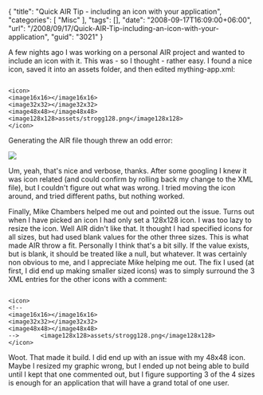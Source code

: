 {
	"title": "Quick AIR Tip - including an icon with your application",
	"categories": [
		"Misc"
	],
	"tags": [],
	"date": "2008-09-17T16:09:00+06:00",
	"url": "/2008/09/17/Quick-AIR-Tip-including-an-icon-with-your-application",
	"guid": "3021"
}

A few nights ago I was working on a personal AIR project and wanted to include an icon with it. This was - so I thought - rather easy. I found a nice icon, saved it into an assets folder, and then edited mything-app.xml:

<code>
&lt;icon&gt;
&lt;image16x16&gt;&lt;/image16x16&gt;
&lt;image32x32&gt;&lt;/image32x32&gt;
&lt;image48x48&gt;&lt;/image48x48&gt;		&lt;image128x128&gt;assets/strogg128.png&lt;/image128x128&gt;
&lt;/icon&gt;
</code>

Generating the AIR file though threw an odd error:

<img src="https://static.raymondcamden.com/images/Picture 120.png">

Um, yeah, that's nice and verbose, thanks. After some googling I knew it was icon related (and could confirm by rolling back my change to the XML file), but I couldn't figure out what was wrong. I tried moving the icon around, and tried different paths, but nothing worked. 

Finally, Mike Chambers helped me out and pointed out the issue. Turns out when I have picked an icon I had only set a 128x128 icon. I was too lazy to resize the icon. Well AIR didn't like that. It thought I had specified icons for all sizes, but had used blank values for the other three sizes. This is what made AIR throw a fit. Personally I think that's a bit silly. If the value exists, but is blank, it should be treated like a null, but whatever. It was certainly non obvious to me, and I appreciate Mike helping me out. The fix I used (at first, I did end up making smaller sized icons) was to simply surround the 3 XML entries for the other icons with a comment:

<code>
&lt;icon&gt;
&lt;!--
&lt;image16x16&gt;&lt;/image16x16&gt;
&lt;image32x32&gt;&lt;/image32x32&gt;
&lt;image48x48&gt;&lt;/image48x48&gt;
--&gt;		&lt;image128x128&gt;assets/strogg128.png&lt;/image128x128&gt;
&lt;/icon&gt;
</code>

Woot. That made it build. I did end up with an issue with my 48x48 icon. Maybe I resized my graphic wrong, but I ended up not being able to build until I kept that one commented out, but I figure supporting 3 of the 4 sizes is enough for an application that will have a grand total of one user.